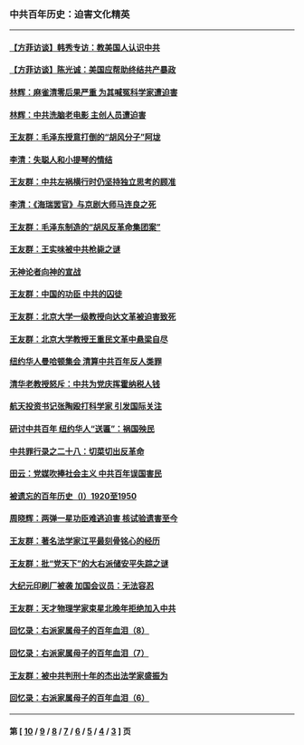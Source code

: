 ### 中共百年历史：迫害文化精英
---
#### [【方菲访谈】韩秀专访：教美国人认识中共](../../pages/nf1176111/n13821310.md?12080430) 
#### [【方菲访谈】陈光诚：美国应帮助终结共产暴政](../../pages/nf1176111/n13759521.md?12080430) 
#### [林辉：麻雀清零后果严重 为其喊冤科学家遭迫害](../../pages/nf1176111/n13746900.md?12080430) 
#### [林辉：中共洗脑老电影 主创人员遭迫害](../../pages/nf1176111/n13699437.md?12080430) 
#### [王友群：毛泽东授意打倒的“胡风分子”阿垅](../../pages/nf1176111/n13592541.md?12080430) 
#### [李清：失聪人和小提琴的情结](../../pages/nf1176111/n13459280.md?12080430) 
#### [王友群：中共左祸横行时仍坚持独立思考的顾准](../../pages/nf1176111/n13444722.md?12080430) 
#### [李清：《海瑞罢官》与京剧大师马连良之死](../../pages/nf1176111/n13412316.md?12080430) 
#### [王友群：毛泽东制造的“胡风反革命集团案”](../../pages/nf1176111/n13324909.md?12080430) 
#### [王友群：王实味被中共枪毙之谜](../../pages/nf1176111/n13307502.md?12080430) 
#### [无神论者向神的宣战](../../pages/nf1176111/n13281535.md?12080430) 
#### [王友群：中国的功臣 中共的囚徒](../../pages/nf1176111/n13291790.md?12080430) 
#### [王友群：北京大学一级教授向达文革被迫害致死](../../pages/nf1176111/n13150966.md?12080430) 
#### [王友群：北京大学教授王重民文革中悬梁自尽](../../pages/nf1176111/n13084645.md?12080430) 
#### [纽约华人曼哈顿集会 清算中共百年反人类罪](../../pages/nf1176111/n13084157.md?12080430) 
#### [清华老教授怒斥：中共为党庆挥霍纳税人钱](../../pages/nf1176111/n13071430.md?12080430) 
#### [航天投资书记张陶殴打科学家 引发国际关注](../../pages/nf1176111/n13069132.md?12080430) 
#### [研讨中共百年 纽约华人“送匾”：祸国殃民](../../pages/nf1176111/n13057367.md?12080430) 
#### [中共罪行录之二十八：切菜切出反革命](../../pages/nf1176111/n13030600.md?12080430) 
#### [田云：党媒吹捧社会主义 中共百年误国害民](../../pages/nf1176111/n13006682.md?12080430) 
#### [被遗忘的百年历史（I）1920至1950](../../pages/nf1176111/n12986411.md?12080430) 
#### [周晓辉：两弹一星功臣难逃迫害 核试验遗害至今](../../pages/nf1176111/n12974997.md?12080430) 
#### [王友群：著名法学家江平最刻骨铭心的经历](../../pages/nf1176111/n12970787.md?12080430) 
#### [王友群：批“党天下”的大右派储安平失踪之谜](../../pages/nf1176111/n12954229.md?12080430) 
#### [大纪元印刷厂被袭 加国会议员：无法容忍](../../pages/nf1176111/n12883028.md?12080430) 
#### [王友群：天才物理学家束星北晚年拒绝加入中共](../../pages/nf1176111/n12792913.md?12080430) 
#### [回忆录：右派家属母子的百年血泪（8）](../../pages/nf1176111/n12706196.md?12080430) 
#### [回忆录：右派家属母子的百年血泪（7）](../../pages/nf1176111/n12706191.md?12080430) 
#### [王友群：被中共判刑十年的杰出法学家盛振为](../../pages/nf1176111/n12706141.md?12080430) 
#### [回忆录：右派家属母子的百年血泪（6）](../../pages/nf1176111/n12698863.md?12080430) 

---
#### 第 [ [10](./10.md?12080430) / [9](./9.md?12080430) / [8](./8.md?12080430) / [7](./7.md?12080430) / [6](./6.md?12080430) / [5](./5.md?12080430) / [4](./4.md?12080430) / [3](./3.md?12080430) ] 页
